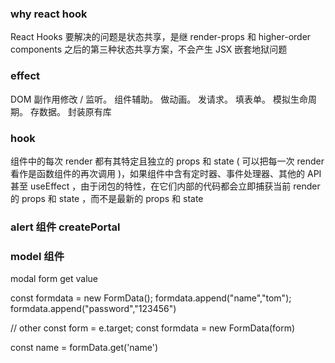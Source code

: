 ### why react hook

React Hooks 要解决的问题是状态共享，是继 render-props 和 higher-order components 之后的第三种状态共享方案，不会产生 JSX 嵌套地狱问题


### effect
DOM 副作用修改 / 监听。
组件辅助。
做动画。
发请求。
填表单。
模拟生命周期。
存数据。
封装原有库

### hook 

组件中的每次 render 都有其特定且独立的 props 和 state ( 可以把每一次 render 看作是函数组件的再次调用 )，如果组件中含有定时器、事件处理器、其他的 API 甚至 useEffect ，由于闭包的特性，在它们内部的代码都会立即捕获当前 render 的 props 和 state ，而不是最新的 props 和 state

### alert 组件 createPortal

### model 组件

  modal form get value

  const formdata = new FormData();
  formdata.append("name","tom");
  formdata.append("password","123456")

  // other
  const form = e.target;
  const formdata = new FormData(form)

  const name = formData.get('name')